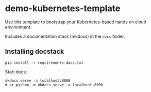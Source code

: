 # demo-kubernetes-template

Use this template to bootstrap your Kubernetes-based hands on cloud environment.

Includes a documentation stack (mkdocs) in the `docs` folder.

## Installing docstack

```
pip install -r requirements-docs.txt
```

Start docs:

```
mkdocs serve -a localhost:8000
# or python -m mkdocs serve -a localhost:8000
```
